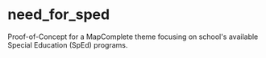 # need_for_sped
Proof-of-Concept for a MapComplete theme focusing on school's available Special Education (SpEd) programs.
